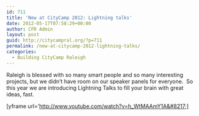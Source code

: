 ```yaml
---
id: 711
title: 'New at CityCamp 2012: Lightning talks'
date: 2012-05-17T07:58:29+00:00
author: CFR Admin
layout: post
guid: http://citycampral.org/?p=711
permalink: /new-at-citycamp-2012-lightning-talks/
categories:
  - Building CityCamp Raleigh
---
```

Raleigh is blessed with so many smart people and so many interesting projects, but we didn&#8217;t have room on our speaker panels for everyone.  So this year we are introducing Lightning Talks to fill your brain with great ideas, fast.

[yframe url=&#8217;http://www.youtube.com/watch?v=h_WtMAAmY1A&#8217;]